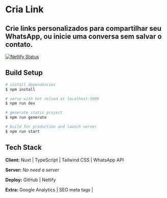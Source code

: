 # Cria Link

## Crie links personalizados para compartilhar seu WhatsApp, ou inicie uma conversa sem salvar o contato.

[![Netlify Status](https://api.netlify.com/api/v1/badges/fb52fff2-e26e-43b9-b54b-e2edc8c7d019/deploy-status)](https://app.netlify.com/sites/admiring-thompson-34145e/deploys)

## Build Setup

```bash
# install dependencies
$ npm install

# serve with hot reload at localhost:3000
$ npm run dev

# generate static project
$ npm run generate

# build for production and launch server
$ npm run start
```

## Tech Stack

**Client:** Nuxt | TypeScript | Tailwind CSS | WhatsApp API

**Server:** _No need a server_

**Deploy:** GitHub | Netlify

**Extra:** Google Analytics | SEO meta tags | 